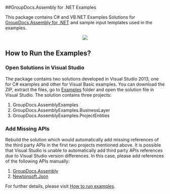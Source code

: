 ##GroupDocs.Assembly for .NET Examples

This package contains C# and VB.NET Examples Solutions for [GroupDocs.Assembly for .NET](http://groupdocs.com/dot-net/document-assembly-library) and sample input templates used in the examples.

<p align="center">
  <a title="Download complete GroupDocs.Assembly for .NET source code" href="https://github.com/groupdocsassembly/GroupDocs_Assembly_NET/archive/master.zip">
	<img src="https://raw.github.com/AsposeExamples/java-examples-dashboard/master/images/downloadZip-Button-Large.png" />
  </a>
</p>

## How to Run the Examples?

### Open Solutions in Visual Studio

The package contains two solutions developed in Visual Studio 2013, one for C# examples and other for Visual Basic examples. You can download the ZIP, extract the files, go to [Examples](https://github.com/groupdocs-assembly/GroupDocs.Assembly-for-.NET/tree/master/Examples) folder and open the solution file in Visual Studio. The solution contains three projects:

1) GroupDocs.AssemblyExamples                  
2) GroupDocs.AssemblyExamples.BusinessLayer    
3) GroupDocs.AssemblyExamples.ProjectEntities

### Add Missing APIs

Rebuild the solution which would automatically add missing references of the third party APIs in the first two projects mentioned above. It is possible that Visual Studio is unable to automatically add third party APIs references due to Visual Studio version differences. In this case, please add references of the following APIs manually:

1) [GroupDocs.Assembly](https://www.nuget.org/packages/GroupDocs.Assembly/)
2) [Newtonsoft.Json](https://www.nuget.org/packages/Newtonsoft.Json/)

For further details, please visit [How to run examples](http://groupdocs.com/docs/display/assemblynet/How+to+Run+Examples).
